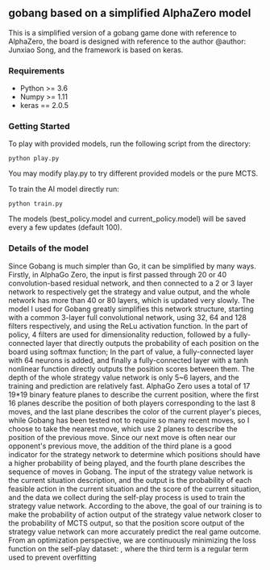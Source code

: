 ## gobang based on a simplified AlphaZero model
This is a simplified version of a gobang game done with reference to AlphaZero, the board is designed with reference to the author @author: Junxiao Song, and the framework is based on keras.

### Requirements
- Python >= 3.6
- Numpy >= 1.11
- keras == 2.0.5

### Getting Started
To play with provided models, run the following script from the directory:  
```
python play.py  
```
You may modify play.py to try different provided models or the pure MCTS.

To train the AI model directly run:   
```
python train.py
```
The models (best_policy.model and current_policy.model) will be saved every a few updates (default 100).  


### Details of the model
Since Gobang is much simpler than Go, it can be simplified by many ways.
Firstly, in AlphaGo Zero, the input is first passed through 20 or 40 convolution-based residual network, and then connected to a 2 or 3 layer network to respectively get the strategy and value output, and the whole network has more than 40 or 80 layers, which is updated very slowly. The model I used for Gobang greatly simplifies this network structure, starting with a common 3-layer full convolutional network, using 32, 64 and 128 filters respectively, and using the ReLu activation function. In the part of policy, 4 filters are used for dimensionality reduction, followed by a fully-connected layer that directly outputs the probability of each position on the board using softmax function; In the part of value,  a fully-connected layer with 64 neurons is added, and finally a fully-connected layer with a tanh nonlinear function directly outputs the position scores between them. The depth of the whole strategy value network is only 5~6 layers, and the training and prediction are relatively fast.
AlphaGo Zero uses a total of 17 19*19 binary feature planes to describe the current position, where the first 16 planes describe the position of both players corresponding to the last 8 moves, and the last plane describes the color of the current player's pieces, while Gobang has been tested not to require so many recent moves, so I choose to take the nearest move, which use 2 planes to describe the position of the previous move. Since our next move is often near our opponent's previous move, the addition of the third plane is a good indicator for the strategy network to determine which positions should have a higher probability of being played, and the fourth plane describes the sequence of moves in Gobang.
The input of the strategy value network is the current situation description, and the output is the probability of each feasible action in the current situation and the score of the current situation, and the data we collect during the self-play process is used to train the strategy value network. According to the above, the goal of our training is to make the probability of action output of the strategy value network closer to the probability of MCTS output, so that the position score output of the strategy value network can more accurately predict the real game outcome. From an optimization perspective, we are continuously minimizing the loss function on the self-play dataset: , where the third term is a regular term used to prevent overfitting